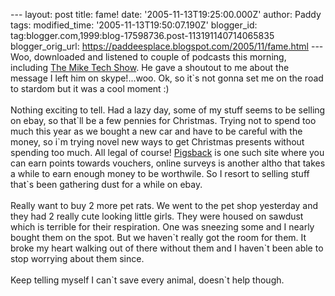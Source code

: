 \-\-- layout: post title: fame! date: \'2005-11-13T19:25:00.000Z\'
author: Paddy tags: modified\_time: \'2005-11-13T19:50:07.190Z\'
blogger\_id: tag:blogger.com,1999:blog-17598736.post-113191140714065835
blogger\_orig\_url: https://paddeesplace.blogspot.com/2005/11/fame.html
\-\-- Woo, downloaded and listened to couple of podcasts this morning,
including [The Mike Tech Show](https://www.miketechshow.com/). He gave a
shoutout to me about the message I left him on skype!\...woo. Ok, so
it\`s not gonna set me on the road to stardom but it was a cool moment
:)\
\
Nothing exciting to tell. Had a lazy day, some of my stuff seems to be
selling on ebay, so that\`ll be a few pennies for Christmas. Trying not
to spend too much this year as we bought a new car and have to be
careful with the money, so i\`m trying novel new ways to get Christmas
presents without spending too much. All legal of course!
[Pigsback](https://www.pigsback.com) is one such site where you can earn
points towards vouchers, online surveys is another altho that takes a
while to earn enough money to be worthwile. So I resort to selling stuff
that\`s been gathering dust for a while on ebay.\
\
Really want to buy 2 more pet rats. We went to the pet shop yesterday
and they had 2 really cute looking little girls. They were housed on
sawdust which is terrible for their respiration. One was sneezing some
and I nearly bought them on the spot. But we haven\`t really got the
room for them. It broke my heart walking out of there without them and I
haven\`t been able to stop worrying about them since.\
\
Keep telling myself I can\`t save every animal, doesn\`t help though.
